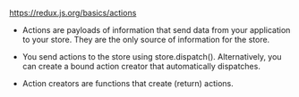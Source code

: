 https://redux.js.org/basics/actions

* Actions are payloads of information that send data from your application to your store. 
They are the only source of information for the store.

* You send actions to the store using store.dispatch(). Alternatively, you can create a bound action creator that automatically dispatches.

* Action creators are functions that create (return) actions.